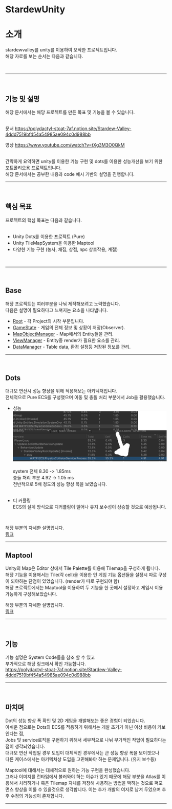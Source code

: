 # StardewUnity

# 소개
stardewvalley를 unity를 이용하여 모작한 프로젝트입니다.<br/>
해당 자료를 보는 순서는 다음과 같습니다.<br/>

<br/>

---
<br/>

## 기능 및 설명
해당 문서에서는 해당 프로젝트를 만든 목표 및 기능을 볼 수 있습니다.<br/><br/>

문서 <https://polydactyl-stoat-7af.notion.site/Stardew-Valley-4ddd7519bf454a54985ae094c0d988bb><br/>

영상 <https://www.youtube.com/watch?v=tXg3M3O0QkM> <br/><br/>


간략하게 요약하면 unity를 이용한 기능 구현 및 dots를 이용한 성능개선을 보기 위한 포트폴리오용 프로젝트입니다.<br/>
해당 문서에서는 공부한 내용과 code 예시 기반의 설명을 진행합니다.

---
<br/>

## 핵심 목표
프로젝트의 핵심 목표는 다음과 같습니다.<br/><br/>

* Unity Dots를 이용한 프로젝트 (Pure)
* Unity TileMapSystem을 이용한 Maptool
* 다양한 기능 구현 (농사, 채집, 상점, npc 상호작용, 계절)

<br/>

---
<br/>

## Base
해당 프로젝트는 여러부분을 나눠 제작해보려고 노력했습니다.<br/>
다음은 설명이 필요하다고 느껴지는 요소을 나타냅니다.

* [Root](./StardewValley/Assets/Scripts/StardewValley/README.md) - 각 Project의 시작 부분입니다.
* [GameState](./StardewValley/Assets/Scripts/StardewValley/Data/README.md) - 게임의 전체 정보 및 상황이 저장(Observer).
* [MapObjectManager](./StardewValley/Assets/Scripts/StardewValley/Data/Object/README.md) - Map에서의 Entity들을 관리.
* [ViewManager](./StardewValley/Assets/Scripts/StardewValley/View/README.md) - Entity중 render가 필요한 요소를 관리.
* [DataManager](./StardewValley/Assets/Scripts/Base/Data/README.md) - Table data, 환경 설정등 저장된 정보를 관리.

---
<br/>

## Dots
대규모 연산시 성능 향상을 위해 적용해보는 아키텍처입니다.<br/>
전체적으로 Pure ECS를 구성했으며 이동 및 충돌 처리 부분에서 Job을 활용했습니다.<br/>

- 성능<br/>
![poster](./StardewValley/Assets/Scripts/StardewValley/ECS/shot1.png)<br/><br/>
system 전체  8.30 -> 1.85ms<br/>
충돌 처리 부분 4.92 → 1.05 ms<br/>
전반적으로 5배 정도의 성능 향상 폭을 보였습니다.<br/><br/>

- 디 커플링<br/>
ECS의 설계 방식으로 디커플링이 일어나 유지 보수성이 상승할 것으로 예상됩니다.<br/>
<br/>

해당 부분의 자세한 설명입니다.<br/>
[링크](./StardewValley/Assets/Scripts/StardewValley/ECS/README.md)<br/>



---
## Maptool
Unity의 Map은 Editor 상에서 Tile Palette를 이용해 Tilemap을 구성하게 됩니다.<br/>
해당 기능을 이용해서는 Tile(각 cell)을 이용한 인 게임 기능 옵션들을 설정시 따로 구성이 되야하는 단점이 있었습니다. (render가 따로 구현되야 함)<br/>
해당 프로젝트에서는 Maptool을 이용하여 두 기능을 한 곳에서 설정하고 게임시 이용 가능하게 구성해보았습니다.<br/>

해당 부분의 자세한 설명입니다.<br/>
[링크](./StardewValley/Assets/Scripts/StardewValley/Map/README.md)<br/>

---
<br/>

## 기능
기능 설명은 System Code들을 참조 할 수 있고<br/>
부가적으로 해당 링크에서 확인 가능합니다.<br/>
<https://polydactyl-stoat-7af.notion.site/Stardew-Valley-4ddd7519bf454a54985ae094c0d988bb><br/>

---
<br/>

## 마치며
Dot의 성능 향상 폭 확인 및 2D 게임을 개발해보는 좋은 경험이 되었습니다.<br/>
아쉬운 점으로는 Dots의 ECS를 적용하기 위해서는 개발 초기가 아닌 이상 비용이 커보인다는 점, <br/>
Jobs 및 service로직을 구현하기 위해서 세부적으로 나눠 부가적인 작업이 필요하다는 점이 생각되었습니다.<br/>
대규모 연산 작업일 경우 도입이 대체적인 경우에서는 큰 성능 향상 폭을 보이겟으나<br/>
다른 케이스에서는 아키텍처상 도입을 고민해봐야 하는 문제입니다. (유지 보수등)<br/>

Maptool에 대해서는 대체적으로 원하는 기능 구현을 완성했습니다.<br/>
그러나 이미지를 런타임에서 불러와야 하는 이슈가 있기 때문에 해당 부분을 Atlas를 이용해서 처리하거나 혹은 Tilemap 자체를 저장해 사용하는 방법을 택하는 것으로 퍼포먼스 향상을 이룰 수 있을것으로 생각합니다. 이는 추가 개발의 여지로 남겨 두었으며 추후 수정의 가능성이 존재합니다.<br/>

---